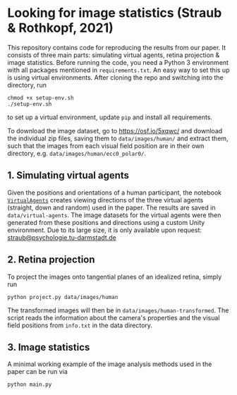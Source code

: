 # Looking for image statistics (Straub & Rothkopf, 2021)
This repository contains code for reproducing the results from our paper. It consists of three main parts: simulating virtual agents, retina projection & image statistics. Before running the code, you need a Python 3 environment with all packages mentioned in `requirements.txt`. An easy way to set this up is using virtual environments. After cloning the repo and switching into the directory, run

```
chmod +x setup-env.sh
./setup-env.sh
```

to set up a virtual environment, update `pip` and install all requirements.

To download the image dataset, go to https://osf.io/5xqwc/ and download the individual zip files, saving them to `data/images/human/` and extract them, such that the images from each visual field position are in their own directory, e.g. `data/images/human/ecc0_polar0/`.

## 1. Simulating virtual agents
Given the positions and orientations of a human participant, the notebook [`VirtualAgents`](https://github.com/dominikstrb/imgstats-frontiersin/blob/main/Virtual-Agents.ipynb) creates viewing directions of the three virtual agents (straight, down and random) used in the paper. The results are saved in `data/virtual-agents`. The image datasets for the virtual agents were then generated from these positions and directions using a custom Unity environment. Due to its large size, it is only available upon request: straub@psychologie.tu-darmstadt.de

## 2. Retina projection
To project the images onto tangential planes of an idealized retina, simply run

```
python project.py data/images/human
```

The transformed images will then be in `data/images/human-transformed`. The script reads the information about the camera's properties and the visual field positions from `info.txt` in the data directory. 

## 3. Image statistics
A minimal working example of the image analysis methods used in the paper can be run via

```
python main.py 
```
